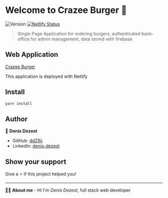 # Welcome to Crazee Burger 🍔

![Version](https://img.shields.io/badge/version-0.0.0-blue.svg?cacheSeconds=2592000)
[![Netlify Status](https://api.netlify.com/api/v1/badges/194cb0e7-7e80-48d5-a752-d9efd52b13df/deploy-status)](https://app.netlify.com/sites/crazee-burger/deploys)

> Single Page Application for ordering burgers, authenticated back-office for admin management, data stored with firebase
> >   


## Web Application


[Crazee Burger](https://crazee-burger.netlify.app/)

This application is deployed with Netlify 


## Install

```sh
yarn install
```


## Author


👤 **Denis Dezest**

- GitHub: [ddZ6ii](https://github.com/ddZ6ii)
- LinkedIn: [denis-dezest](https://linkedin.com/in/denis-dezest)
      
## Show your support

Give a ⭐️ if this project helped you!


---

🙋‍♂️ **About me** - Hi I'm _Denis Dezest_, full stack web developer

